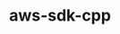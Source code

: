 ---
title: "aws-sdk-cpp"
layout: cache
categories: [package, v0.19]
meta: {"versions": ["1.9.247"], "compilers": ["gcc@=7.3.1"], "oss": ["amzn2"], "platforms": ["linux"], "targets": ["x86_64_v3"], "stacks": ["ml-cpu", "ml-cuda"], "num_specs": 1, "num_specs_by_stack": {"ml-cuda": 1, "ml-cpu": 1}}
spec_details: [{"hash": "wgwiveo6mp4to4clumzt65muphjho5g7", "compiler": "gcc@=7.3.1", "versions": ["1.9.247"], "os": "amzn2", "platform": "linux", "target": "x86_64_v3", "variants": ["build_system=cmake", "build_type=RelWithDebInfo", "~ipo", "patches=ba86e05"], "stacks": ["ml-cuda", "ml-cpu"], "size": "-", "tarball": "https://binaries.spack.io/releases/v0.19/build_cache/linux-amzn2-x86_64_v3/gcc-7.3.1/aws-sdk-cpp-1.9.247/linux-amzn2-x86_64_v3-gcc-7.3.1-aws-sdk-cpp-1.9.247-wgwiveo6mp4to4clumzt65muphjho5g7.spack"}]
---